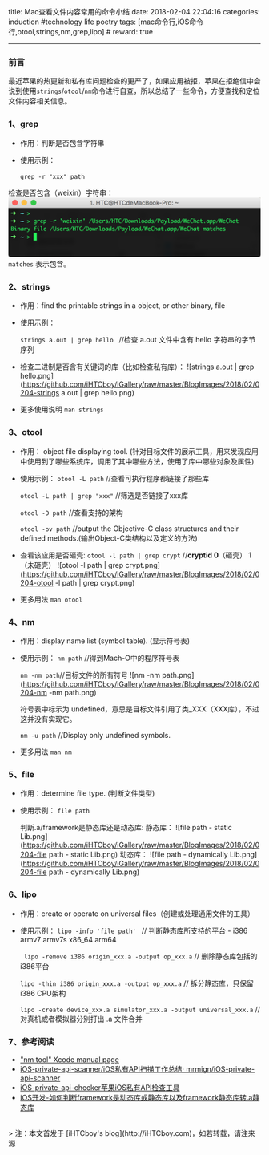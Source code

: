 title: Mac查看文件内容常用的命令小结
date: 2018-02-04 22:04:16
categories: induction #technology life poetry
tags: [mac命令行,iOS命令行,otool,strings,nm,grep,lipo]  # <!--more-->
reward: true

---

### 前言
最近苹果的热更新和私有库问题检查的更严了，如果应用被拒，苹果在拒绝信中会说到使用`strings`/`otool`/`nm`命令进行自查，所以总结了一些命令，方便查找和定位文件内容相关信息。


### 1、grep
- 作用：判断是否包含字符串

- 使用示例：

	`grep -r "xxx" path`

检查是否包含（weixin）字符串：
	![grep -r "xxx" path.png](https://github.com/iHTCboy/iGallery/raw/master/BlogImages/2018/02/0204-grep%20-r%20“xxx”%20path.png)
 `matches` 表示包含。

<!--more-->

### 2、strings

- 作用：find the printable strings in a object, or other binary, file

- 使用示例：

	`strings a.out | grep hello ` //检查 a.out 文件中含有 hello 字符串的字节序列

- 检查二进制是否含有关键词的库（比如检查私有库）：
![strings a.out | grep hello.png](https://github.com/iHTCboy/iGallery/raw/master/BlogImages/2018/02/0204-strings a.out | grep hello.png)


- 更多使用说明 `man strings`


### 3、otool

- 作用： object file displaying tool. (针对目标文件的展示工具，用来发现应用中使用到了哪些系统库，调用了其中哪些方法，使用了库中哪些对象及属性)

- 使用示例：
	`otool -L path` //查看可执行程序都链接了那些库

	`otool -L path | grep "xxx"` //筛选是否链接了xxx库

	`otool -D path` //查看支持的架构
	
	`otool -ov path` //output the Objective-C class structures and their defined methods.(输出Object-C类结构以及定义的方法)

- 查看该应用是否砸壳:
	`otool -l path | grep crypt` //**cryptid  0**（砸壳） 1（未砸壳）
![otool -l path | grep crypt.png](https://github.com/iHTCboy/iGallery/raw/master/BlogImages/2018/02/0204-otool -l path | grep crypt.png)

- 更多用法 `man otool`

### 4、nm

- 作用：display name list (symbol table). (显示符号表)

- 使用示例：
	`nm path` //得到Mach-O中的程序符号表

	`nm -nm path`//目标文件的所有符号
	![nm -nm path.png](https://github.com/iHTCboy/iGallery/raw/master/BlogImages/2018/02/0204-nm -nm path.png)

    符号表中标示为 undefined，意思是目标文件引用了类_XXX（XXX库），不过这并没有实现它。
    
   `nm -u path` //Display only undefined symbols.

- 更多用法 `man nm`

### 5、file 

- 作用：determine file type. (判断文件类型)

- 使用示例：
	`file path`
									
	判断.a/framework是静态库还是动态库:
静态库：
  ![file path - static Lib.png](https://github.com/iHTCboy/iGallery/raw/master/BlogImages/2018/02/0204-file path - static Lib.png)
动态库：
![file path - dynamically Lib.png](https://github.com/iHTCboy/iGallery/raw/master/BlogImages/2018/02/0204-file path - dynamically Lib.png)


### 6、lipo

- 作用：create or operate on universal files（创建或处理通用文件的工具）

- 使用示例：
    `lipo -info 'file path' ` // 判断静态库所支持的平台 - i386 armv7 armv7s x86_64 arm64

   ` lipo -remove i386 origin_xxx.a -output op_xxx.a` // 删除静态库包括的i386平台

  `lipo -thin i386 origin_xxx.a -output op_xxx.a` // 拆分静态库，只保留i386 CPU架构

  `lipo -create device_xxx.a simulator_xxx.a -output universal_xxx.a` //对真机或者模拟器分别打出 .a 文件合并


### 7、参考阅读

- ["nm tool" Xcode manual page](https://developer.apple.com/legacy/library/documentation/Darwin/Reference/ManPages/man1/nm.1.html)
- [iOS-private-api-scanner/iOS私有API扫描工作总结· mrmign/iOS-private-api-scanner](https://github.com/mrmign/iOS-private-api-scanner/blob/master/iOS-api-scan.md)
- [iOS-private-api-checker苹果iOS私有API检查工具](https://github.com/NetEaseGame/iOS-private-api-checker)
- [iOS开发-如何判断framework是动态库或静态库以及framework静态库转.a静态库](https://www.jianshu.com/p/77343def4574?utm_campaign=maleskine&utm_content=note&utm_medium=seo_notes&utm_source=recommendation)


<br>
> 注：本文首发于 [iHTCboy's blog](http://iHTCboy.com)，如若转载，请注来源


